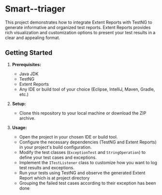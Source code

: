 # Smart--triager

This project demonstrates how to integrate Extent Reports with TestNG to generate informative and organized test reports. Extent Reports provides rich visualization and customization options to present your test results in a clear and appealing format.

## Getting Started

1. **Prerequisites:**

   - Java JDK
   - TestNG
   - Extent Reports
   - Any IDE or build tool of your choice (Eclipse, IntelliJ, Maven, Gradle, etc.)

2. **Setup:**

   - Clone this repository to your local machine or download the ZIP archive.

3. **Usage:**

   - Open the project in your chosen IDE or build tool.
   - Configure the necessary dependencies (TestNG and Extent Reports) in your project's build 
     configuration.
   - Modify the test classes (`ExceptionTest` and `StringOperation`) to define your test cases and 
     exceptions.
   - Implement the `ITestListener` class to customize how you want to log test results and exceptions.
   - Run your tests using TestNG and observe the generated Extent Report which is at project directory
   - Grouping the failed test cases according to their exception has been done 
